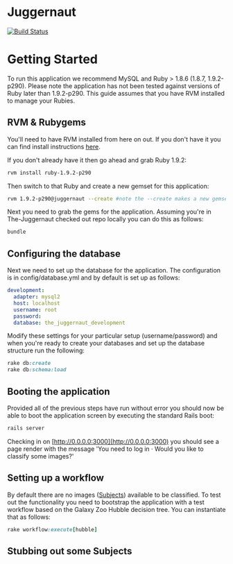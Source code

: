Juggernaut
================

[![Build Status](https://travis-ci.org/zooniverse/The-Juggernaut.png)](https://travis-ci.org/zooniverse/The-Juggernaut)

# Getting Started

To run this application we recommend MySQL and Ruby > 1.8.6 (1.8.7, 1.9.2-p290). Please note the application has not been tested against versions of Ruby later than 1.9.2-p290. This guide assumes that you have RVM installed to manage your Rubies.

## RVM & Rubygems

You'll need to have RVM installed from here on out. If you don't have it you can find install instructions [here](https://rvm.io/).

If you don't already have it then go ahead and grab Ruby 1.9.2:

```bash
rvm install ruby-1.9.2-p290
```

Then switch to that Ruby and create a new gemset for this application:

```bash
rvm 1.9.2-p290@juggernaut --create #note the --create makes a new gemset if you don't already have one.
```

Next you need to grab the gems for the application. Assuming you're in The-Juggernaut checked out repo locally you can do this as follows:

```bash
bundle
```

## Configuring the database

Next we need to set up the database for the application. The configuration is in config/database.yml  and by default is set up as follows:

```yaml
development:
  adapter: mysql2
  host: localhost
  username: root
  password: 
  database: the_juggernaut_development
```

Modify these settings for your particular setup (username/password) and when you're ready to create your databases and set up the database structure run the following:

```ruby
rake db:create
rake db:schema:load
```

## Booting the application

Provided all of the previous steps have run without error you should now be able to boot the application screen by executing the standard Rails boot:

```ruby
rails server
```

Checking in on [http://0.0.0.0:3000](http://0.0.0.0:3000) you should see a page render with the message 'You need to log in · Would you like to classify some images?'

## Setting up a workflow

By default there are no images ([Subjects](https://github.com/zooniverse/The-Juggernaut/blob/master/app/models/subject.rb)) available to be classified. To test out the functionality you need to bootstrap the application with a test workflow based on the Galaxy Zoo Hubble decision tree. You can instantiate that as follows:

```ruby
rake workflow:execute[hubble]
```

## Stubbing out some Subjects

